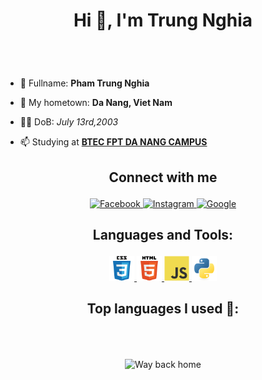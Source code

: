 ## <h1 align="center">Hi 👋, I'm Trung Nghia</h1>

<p align="center">
	<a href="https://github.com/ptnghia21">
	<img src="https://avatars.githubusercontent.com/u/106159016?v=4" width = "200" alt="">
	</a>
</p>

#
- 🫠 Fullname: **Pham Trung Nghia**

- 🌱 My hometown: **Da Nang, Viet Nam**

- 👨‍💻 DoB: *July 13rd,2003*

- 📫 Studying at **<a href="https://btec.fpt.edu.vn/">BTEC FPT DA NANG CAMPUS</a>**


## <p align="center">Connect with me</p>
<p align="center">
  <a href="https://www.facebook.com/Nghia.PT21">
    <img src="https://www.vectorlogo.zone/logos/facebook/facebook-official.svg" alt="Facebook" height="30" width="30">
  </a>
  <a href="https://www.instagram.com/hiam.nghia/">
    <img src="https://www.vectorlogo.zone/logos/instagram/instagram-icon.svg" alt="Instagram" height="30" width="30">
  </a>
    <a href="mailto:fb.trungnghia13@gmail.com">
    <img src="https://www.vectorlogo.zone/logos/google/google-icon.svg" alt="Google" height="30" width="30"></a>
  
</p>

## <p align="center">Languages and Tools:</p>
<p align="center"> <a href="https://www.w3schools.com/css/" target="_blank" rel="noreferrer"> <img src="https://raw.githubusercontent.com/devicons/devicon/master/icons/css3/css3-original-wordmark.svg" alt="css3" width="40" height="40"/> </a> <a href="https://www.w3.org/html/" target="_blank" rel="noreferrer"> <img src="https://raw.githubusercontent.com/devicons/devicon/master/icons/html5/html5-original-wordmark.svg" alt="html5" width="40" height="40"/> </a> <a href="https://developer.mozilla.org/en-US/docs/Web/JavaScript" target="_blank" rel="noreferrer"> <img src="https://raw.githubusercontent.com/devicons/devicon/master/icons/javascript/javascript-original.svg" alt="javascript" width="40" height="40"/> </a> <a href="https://www.python.org" target="_blank" rel="noreferrer"> <img src="https://raw.githubusercontent.com/devicons/devicon/master/icons/python/python-original.svg" alt="python" width="40" height="40"/> </a> </p>

## <p align="center">Top languages I used 👀:</p>
<p align="center"><img src="https://github-readme-stats.vercel.app/api/top-langs/?username=nghiapt13&langs_count=10&theme=tokyonight&layout=compact" alt="" /></p>

##
<p align="center"><img src="https://i.pinimg.com/originals/5e/ec/9f/5eec9ff83a549b1a11fba7f815cc7182.gif" alt="Way back home" height="300" width="300"></p>
